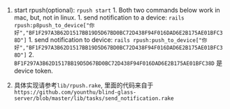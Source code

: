    1. start rpush(optional): `rpush start`
	1. Both two commands below work in mac, but, not in linux.
	1. send notification to a device: `rails rpush:p8push_to_device["你好","BF1F297A3B62D1517BB19D5D67BD0BC72D438F94F016DAD6E2B175AE01BFC38D"]`
	1. send notification to device: `rails rpush:push_to_device["你好","BF1F297A3B62D1517BB19D5D67BD0BC72D438F94F016DAD6E2B175AE01BFC38D"]`
	2. `BF1F297A3B62D1517BB19D5D67BD0BC72D438F94F016DAD6E2B175AE01BFC38D` 是device token.


1. 具体实现请参考`lib/rpush.rake`, 里面的代码来自于`https://github.com/younthu/blind-glass-server/blob/master/lib/tasks/send_notification.rake`

